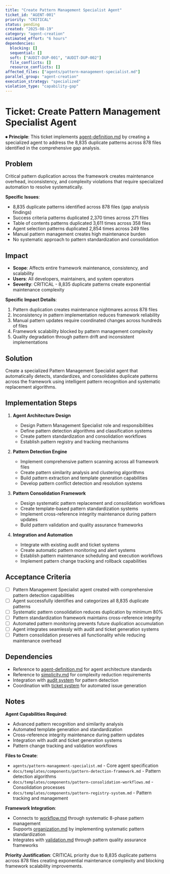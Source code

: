 ```yaml
---
title: "Create Pattern Management Specialist Agent"
ticket_id: "AGENT-001"
priority: "CRITICAL"
status: pending
created: "2025-08-19"
category: "agent-creation"
estimated_effort: "6 hours"
dependencies:
  blocking: []
  sequential: []
  soft: ["AUDIT-DUP-001", "AUDIT-DUP-002"]
  file_conflicts: []
  resource_conflicts: []
affected_files: ["agents/pattern-management-specialist.md"]
parallel_group: "agent-creation"
execution_strategy: "specialized"
violation_type: "capability-gap"
---
```


# Ticket: Create Pattern Management Specialist Agent

⏺ **Principle**: This ticket implements [agent-definition.md](../../principles/agent-definition.md) by creating a specialized agent to address the 8,835 duplicate patterns across 878 files identified in the comprehensive gap analysis.

## Problem

Critical pattern duplication across the framework creates maintenance overhead, inconsistency, and complexity violations that require specialized automation to resolve systematically.

**Specific Issues**:
- 8,835 duplicate patterns identified across 878 files (gap analysis findings)
- Success criteria patterns duplicated 2,370 times across 271 files
- Table of contents patterns duplicated 3,611 times across 358 files  
- Agent selection patterns duplicated 2,854 times across 249 files
- Manual pattern management creates high maintenance burden
- No systematic approach to pattern standardization and consolidation

## Impact

- **Scope**: Affects entire framework maintenance, consistency, and scalability
- **Users**: All developers, maintainers, and system operators
- **Severity**: CRITICAL - 8,835 duplicate patterns create exponential maintenance complexity

**Specific Impact Details**:
1. Pattern duplication creates maintenance nightmares across 878 files
2. Inconsistency in pattern implementation reduces framework reliability
3. Manual pattern updates require coordinated changes across hundreds of files
4. Framework scalability blocked by pattern management complexity
5. Quality degradation through pattern drift and inconsistent implementations

## Solution

Create a specialized Pattern Management Specialist agent that automatically detects, standardizes, and consolidates duplicate patterns across the framework using intelligent pattern recognition and systematic replacement algorithms.

## Implementation Steps

1. **Agent Architecture Design**
   - Design Pattern Management Specialist role and responsibilities
   - Define pattern detection algorithms and classification systems
   - Create pattern standardization and consolidation workflows
   - Establish pattern registry and tracking mechanisms

2. **Pattern Detection Engine**
   - Implement comprehensive pattern scanning across all framework files
   - Create pattern similarity analysis and clustering algorithms  
   - Build pattern extraction and template generation capabilities
   - Develop pattern conflict detection and resolution systems

3. **Pattern Consolidation Framework**
   - Design systematic pattern replacement and consolidation workflows
   - Create template-based pattern standardization systems
   - Implement cross-reference integrity maintenance during pattern updates
   - Build pattern validation and quality assurance frameworks

4. **Integration and Automation**
   - Integrate with existing audit and ticket systems
   - Create automatic pattern monitoring and alert systems
   - Establish pattern maintenance scheduling and execution workflows
   - Implement pattern change tracking and rollback capabilities

## Acceptance Criteria

- [ ] Pattern Management Specialist agent created with comprehensive pattern detection capabilities
- [ ] Agent successfully identifies and categorizes all 8,835 duplicate patterns
- [ ] Systematic pattern consolidation reduces duplication by minimum 80%
- [ ] Pattern standardization framework maintains cross-reference integrity
- [ ] Automated pattern monitoring prevents future duplication accumulation
- [ ] Agent integrates seamlessly with audit and ticket generation systems
- [ ] Pattern consolidation preserves all functionality while reducing maintenance overhead

## Dependencies

- Reference to [agent-definition.md](../../principles/agent-definition.md) for agent architecture standards
- Reference to [simplicity.md](../../principles/simplicity.md) for complexity reduction requirements
- Integration with [audit system](../../commands/analysis/system-audit.md) for pattern detection
- Coordination with [ticket system](../../commands/system/create-ticket.md) for automated issue generation

## Notes

**Agent Capabilities Required**:
- Advanced pattern recognition and similarity analysis
- Automated template generation and standardization
- Cross-reference integrity maintenance during pattern updates  
- Integration with audit and ticket generation systems
- Pattern change tracking and validation workflows

**Files to Create**:
- `agents/pattern-management-specialist.md` - Core agent specification
- `docs/templates/components/pattern-detection-framework.md` - Pattern detection algorithms
- `docs/templates/components/pattern-consolidation-workflows.md` - Consolidation processes
- `docs/templates/components/pattern-registry-system.md` - Pattern tracking and management

**Framework Integration**:
- Connects to [workflow.md](../../principles/workflow.md) through systematic 8-phase pattern management
- Supports [organization.md](../../principles/organization.md) by implementing systematic pattern standardization
- Integrates with [validation.md](../../principles/validation.md) through pattern quality assurance frameworks

**Priority Justification**:
CRITICAL priority due to 8,835 duplicate patterns across 878 files creating exponential maintenance complexity and blocking framework scalability improvements.